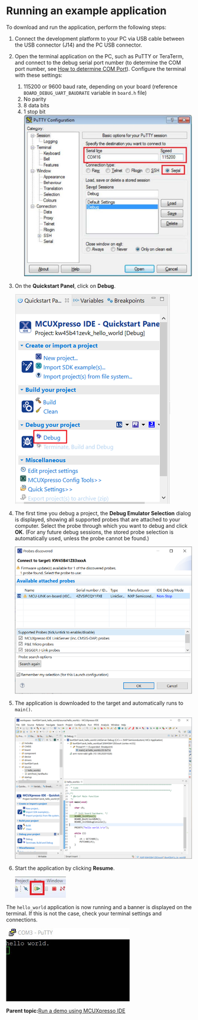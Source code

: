 # Running an example application 

To download and run the application, perform the following steps:

1.  Connect the development platform to your PC via USB cable between the USB connector \(J14\) and the PC USB connector.
2.  Open the terminal application on the PC, such as PuTTY or TeraTerm, and connect to the debug serial port number \(to determine the COM port number, see [How to determine COM Port](how_to_determine_com_port.md)\). Configure the terminal with these settings:

    1.  115200 or 9600 baud rate, depending on your board \(reference `BOARD_DEBUG_UART_BAUDRATE` variable in `board.h` file\)
    2.  No parity
    3.  8 data bits
    4.  1 stop bit
    ![](../images/ide_terminal_putty_configurations.jpg "Terminal (PuTTY) configurations")

3.  On the **Quickstart Panel**, click on **Debug**.

    ![](../images/ide_debugging_hello_world_case.png "Debug hello_world case")

4.  The first time you debug a project, the **Debug Emulator Selection** dialog is displayed, showing all supported probes that are attached to your computer. Select the probe through which you want to debug and click **OK**. \(For any future debug sessions, the stored probe selection is automatically used, unless the probe cannot be found.\)

    ![](../images/ide_attach_probes_debug_emulator_selection.png "Attached Probes: debug emulator selection")

5.  The application is downloaded to the target and automatically runs to `main()`.

    ![](../images/ide_stop_at_main_when_running_debugging.png "Stop at main() when running debugging")

6.  Start the application by clicking **Resume**.

    ![](../images/ide_resume_button.jpg "Resume button")


The `hello_world` application is now running and a banner is displayed on the terminal. If this is not the case, check your terminal settings and connections.

![](../images/ide_text_display_of_the_hello_world_demo.jpg "Text display of the hello_world demo")

**Parent topic:**[Run a demo using MCUXpresso IDE](../topics/running_a_demo_using_mcuxpresso_ide.md)

